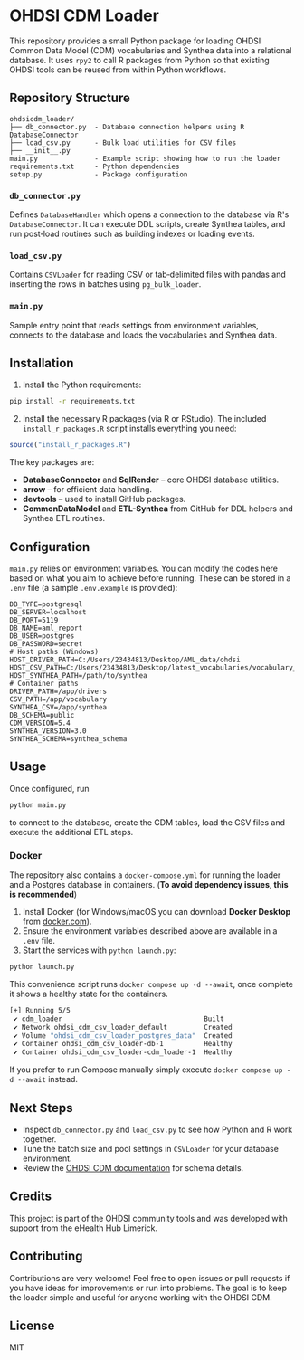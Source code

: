 # OHDSI CDM Loader

This repository provides a small Python package for loading OHDSI Common Data Model (CDM) vocabularies and Synthea data into a relational database.  It uses `rpy2` to call R packages from Python so that existing OHDSI tools can be reused from within Python workflows.

## Repository Structure

```
ohdsicdm_loader/
├── db_connector.py  - Database connection helpers using R DatabaseConnector
├── load_csv.py      - Bulk load utilities for CSV files
├── __init__.py
main.py              - Example script showing how to run the loader
requirements.txt     - Python dependencies
setup.py             - Package configuration
```

### `db_connector.py`
Defines `DatabaseHandler` which opens a connection to the database via R's `DatabaseConnector`.  It can execute DDL scripts, create Synthea tables, and run post‑load routines such as building indexes or loading events.

### `load_csv.py`
Contains `CSVLoader` for reading CSV or tab‑delimited files with pandas and inserting the rows in batches using `pg_bulk_loader`.

### `main.py`
Sample entry point that reads settings from environment variables, connects to the database and loads the vocabularies and Synthea data.

## Installation

1. Install the Python requirements:

```bash
pip install -r requirements.txt
```

2. Install the necessary R packages (via R or RStudio).  The included
   `install_r_packages.R` script installs everything you need:

```r
source("install_r_packages.R")
```

The key packages are:

- **DatabaseConnector** and **SqlRender** – core OHDSI database utilities.
- **arrow** – for efficient data handling.
- **devtools** – used to install GitHub packages.
- **CommonDataModel** and **ETL-Synthea** from GitHub for DDL helpers and
  Synthea ETL routines.

## Configuration

`main.py` relies on environment variables.  You can modify the codes here based on what you aim to achieve before running. These can be stored in a `.env` file
(a sample `.env.example` is provided):

```
DB_TYPE=postgresql
DB_SERVER=localhost
DB_PORT=5119
DB_NAME=aml_report
DB_USER=postgres
DB_PASSWORD=secret
# Host paths (Windows)
HOST_DRIVER_PATH=C:/Users/23434813/Desktop/AML_data/ohdsi
HOST_CSV_PATH=C:/Users/23434813/Desktop/latest_vocabularies/vocabulary_download_v5_2
HOST_SYNTHEA_PATH=/path/to/synthea
# Container paths
DRIVER_PATH=/app/drivers
CSV_PATH=/app/vocabulary
SYNTHEA_CSV=/app/synthea
DB_SCHEMA=public
CDM_VERSION=5.4
SYNTHEA_VERSION=3.0
SYNTHEA_SCHEMA=synthea_schema
```

## Usage

Once configured, run

```bash
python main.py
```

to connect to the database, create the CDM tables, load the CSV files and execute the additional ETL steps.

### Docker

The repository also contains a `docker-compose.yml` for running the loader and a
Postgres database in containers. (**To avoid dependency issues, this is recommended**)

1. Install Docker (for Windows/macOS you can download **Docker Desktop** from
   [docker.com](https://www.docker.com/products/docker-desktop)).
2. Ensure the environment variables described above are available in a `.env`
   file.
3. Start the services with `python launch.py`:

```bash
python launch.py
```

This convenience script runs `docker compose up -d --await`, once complete it shows a healthy state for the containers.

```bash
[+] Running 5/5
 ✔ cdm_loader                                   Built                                                                 0.0s 
 ✔ Network ohdsi_cdm_csv_loader_default         Created                                                               0.1s 
 ✔ Volume "ohdsi_cdm_csv_loader_postgres_data"  Created                                                               0.0s 
 ✔ Container ohdsi_cdm_csv_loader-db-1          Healthy                                                               6.9s 
 ✔ Container ohdsi_cdm_csv_loader-cdm_loader-1  Healthy                                                            1169.8s 

 ```

If you prefer to run Compose manually simply execute `docker compose up -d --await`
instead.

## Next Steps

- Inspect `db_connector.py` and `load_csv.py` to see how Python and R work together.
- Tune the batch size and pool settings in `CSVLoader` for your database environment.
- Review the [OHDSI CDM documentation](https://ohdsi.github.io/CommonDataModel/) for schema details.

## Credits

This project is part of the OHDSI community tools and was developed with support from the eHealth Hub Limerick.

## Contributing

Contributions are very welcome! Feel free to open issues or pull requests if you have ideas for improvements or run into problems. The goal is to keep the loader simple and useful for anyone working with the OHDSI CDM.

## License

MIT
